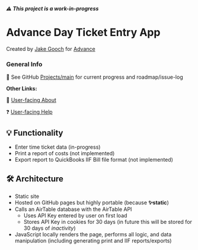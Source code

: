 **_⚠️ This project is a work-in-progress_**
# Advance Day Ticket Entry App
Created by [Jake Gooch](https://www.notnotjake.com) for [Advance](https://www.advanceas.com)


### General Info
🔮 See GitHub [Projects/main](https://github.com/notnotjake/dayticket/projects/1) for current progress and roadmap/issue-log

**Other Links:**

👋 [User-facing About](https://dayticket.advanceas.com/about)

❓ [User-facing Help](https://dayticket.advanceas.com/help)


## 💡 Functionality
- Enter time ticket data (in-progress)
- Print a report of costs (not implemented)
- Export report to QuickBooks IIF Bill file format (not implemented)

## 🛠 Architecture
- Static site
- Hosted on GitHub pages but highly portable (because **✨static**)
- Calls an AirTable database with the AirTable API
	- Uses API Key entered by user on first load
	- Stores API Key in cookies for 30 days (in future this will be stored for 30 days of _inactivity_)
- JavaScript locally renders the page, performs all logic, and data manipulation (including generating print and IIF reports/exports)